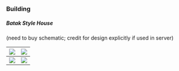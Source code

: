 
### Building

##### Batak Style House 
(need to buy schematic; credit for design explicitly if used in server)

| ![](https://i.imgur.com/zRp9Ara.png) | ![](https://i.imgur.com/xTUtcNh.png) |
| ------------------------------------ | ------------------------------------ |
| ![](https://i.imgur.com/nKtTeYt.png) | ![](https://i.imgur.com/nEMSPqi.png) |

